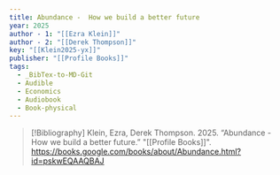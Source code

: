 ```yaml
---
title: Abundance -  How we build a better future
year: 2025
author - 1: "[[Ezra Klein]]"
author - 2: "[[Derek Thompson]]"
key: "[[Klein2025-yx]]"
publisher: "[[Profile Books]]"
tags:
  - _BibTex-to-MD-Git
  - Audible
  - Economics
  - Audiobook
  - Book-physical
---
```


> [!Bibliography]
> Klein, Ezra, Derek Thompson. 2025. “Abundance -  How we build a better future.” "[[Profile Books]]". https://books.google.com/books/about/Abundance.html?id=pskwEQAAQBAJ